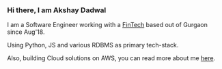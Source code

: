 ### Hi there, I am Akshay Dadwal

I am a Software Engineer working with a [FinTech](https://renewbuy.com) based out of Gurgaon since Aug'18. 

Using Python, JS and various RDBMS as primary tech-stack.

Also, building Cloud solutions on AWS, you can read more about me [here](https://dadwalakshay.github.io). 
